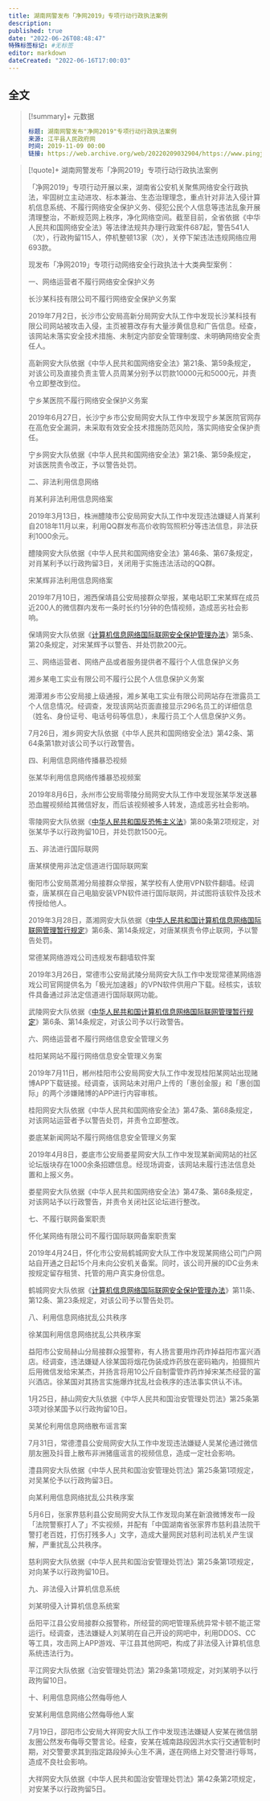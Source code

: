 ```yaml
---
title: 湖南网警发布「净网2019」专项行动行政执法案例 
description:
published: true
date: "2022-06-26T08:48:47"
特殊标签标记: #无标签
editor: markdown
dateCreated: "2022-06-16T17:00:03"
---
```


## 全文

> [!summary]+ 元数据
>
> ```yaml
> 标题: 湖南网警发布"净网2019"专项行动行政执法案例 
> 来源: 江平县人民政府网
> 时间: 2019-11-09 00:00
> 链接: https://web.archive.org/web/20220209032904/https://www.pingjiang.gov.cn/35048/35055/35061/content_1621659.html
> ```

> [!quote]+ 湖南网警发布「净网2019」专项行动行政执法案例 
>
> 「净网2019」专项行动开展以来，湖南省公安机关聚焦网络安全行政执法，牢固树立主动进攻、标本兼治、生态治理理念，重点针对非法入侵计算机信息系统、不履行网络安全保护义务、侵犯公民个人信息等违法乱象开展清理整治，不断规范网上秩序，净化网络空间。截至目前，全省依据《中华人民共和国网络安全法》等法律法规共办理行政案件687起，警告541人（次），行政拘留115人，停机整顿13家（次），关停下架违法违规网络应用693款。
>
> 现发布「净网2019」专项行动网络安全行政执法十大类典型案例：
>
> 一、网络运营者不履行网络安全保护义务
>
> 长沙某科技有限公司不履行网络安全保护义务案
>
> 2019年7月2日，长沙市公安局高新分局网安大队工作中发现长沙某科技有限公司网站被攻击入侵，主页被篡改存有大量涉黄信息和广告信息。经查，该网站未落实安全技术措施、未制定内部安全管理制度、未明确网络安全责任人。
>
> 高新网安大队依据《中华人民共和国网络安全法》第21条、第59条规定，对该公司及直接负责主管人员周某分别予以罚款10000元和5000元，并责令立即整改到位。
>
> 宁乡某医院不履行网络安全保护义务案
>
> 2019年6月27日，长沙宁乡市公安局网安大队工作中发现宁乡某医院官网存在高危安全漏洞，未采取有效安全技术措施防范风险，落实网络安全保护责任。
>
> 宁乡网安大队依据《中华人民共和国网络安全法》第21条、第59条规定，对该医院责令改正，予以警告处罚。
>
> 二、非法利用信息网络
>
> 肖某利非法利用信息网络案
>
> 2019年3月13日，株洲醴陵市公安局网安大队工作中发现违法嫌疑人肖某利自2018年11月以来，利用QQ群发布高价收购驾照积分等违法信息，非法获利1000余元。
>
> 醴陵网安大队依据《中华人民共和国网络安全法》第46条、第67条规定，对肖某利予以行政拘留3日，关闭用于实施违法活动的QQ群。
>
> 宋某辉非法利用信息网络案
>
> 2019年7月10日，湘西保靖县公安局接群众举报，某电站职工宋某辉在成员近200人的微信群内发布一条时长约1分钟的色情视频，造成恶劣社会影响。
>
> 保靖网安大队依据《[计算机信息网络国际联网安全保护管理办法][]》第5条、第20条规定，对宋某辉予以警告、并处罚款200元。
>
> 三、网络运营者、网络产品或者服务提供者不履行个人信息保护义务
>
> 湘乡某电工实业有限公司不履行公民个人信息保护义务案
>
> 湘潭湘乡市公安局接上级通报，湘乡某电工实业有限公司网站存在泄露员工个人信息情况。经调查，发现该网站页面直接显示296名员工的详细信息（姓名、身份证号、电话号码等信息），未履行员工个人信息保护义务。
>
> 7月26日，湘乡网安大队依据《中华人民共和国网络安全法》第42条、第64条第1款对该公司予以行政警告。
>
> 四、利用信息网络传播暴恐视频
>
> 张某华利用信息网络传播暴恐视频案
>
> 2019年8月6日，永州市公安局零陵分局网安大队工作中发现张某华发送暴恐血腥视频给其微信好友，而后该视频被多人转发，造成恶劣社会影响。
>
> 零陵网安大队依据《[中华人民共和国反恐怖主义法][]》第80条第2项规定，对张某华予以行政拘留10日，并处罚款1500元。
>
> 五、非法进行国际联网
>
> 唐某棋使用非法定信道进行国际联网案
>
> 衡阳市公安局蒸湘分局接群众举报，某学校有人使用VPN软件翻墙。经调查，唐某棋在自己电脑安装VPN软件进行国际联网，并试图将该软件及技术传授给他人。
>
> 2019年3月28日，蒸湘网安大队依据《[中华人民共和国计算机信息网络国际联网管理暂行规定][]》第6条、第14条规定，对唐某棋责令停止联网，予以警告处罚。
>
> 常德某网络游戏公司违规发布翻墙软件案
>
> 2019年3月26日，常德市公安局武陵分局网安大队工作中发现常德某网络游戏公司官网提供名为「极光加速器」的VPN软件供用户下载。经核实，该软件具备通过非法定信道进行国际联网功能。
>
> 武陵网安大队依据《[中华人民共和国计算机信息网络国际联网管理暂行规定][]》第6条、第14条规定，对该公司予以行政警告。
>
> 六、网络运营者不履行网络信息安全管理义务
>
> 桂阳某网站不履行网络信息安全管理义务案
>
> 2019年7月11日，郴州桂阳市公安局网安大队工作中发现桂阳某网站出现赌博APP下载链接。经调查，该网站未对用户上传的「惠创金服」和「惠创国际」的两个涉嫌赌博的APP进行内容审核。
>
> 桂阳网安大队依据《中华人民共和国网络安全法》第47条、第68条规定，对该网站运营者予以警告处罚，并责令立即整改。
>
> 娄底某新闻网站不履行网络信息安全管理义务案
>
> 2019年4月8日，娄底市公安局娄星网安大队工作中发现某新闻网站的社区论坛版块存在1000余条招嫖信息。经现场调查，该网站未履行违法信息处置和上报义务。
>
> 娄星网安大队依据《中华人民共和国网络安全法》第47条、第68条规定，对该网站予以行政警告，并责令关闭社区论坛进行整改。
>
> 七、不履行联网备案职责
>
> 怀化某网络有限公司不履行国际联网备案职责案
>
> 2019年4月24日，怀化市公安局鹤城网安大队工作中发现某网络公司门户网站自开通之日起15个月未向公安机关备案。同时，该公司开展的IDC业务未按规定留存租赁、托管的用户真实身份信息。
>
> 鹤城网安大队依据《[计算机信息网络国际联网安全保护管理办法][]》第11条、第12条、第23条规定，对该公司予以警告处罚。
>
> 八、利用信息网络扰乱公共秩序
>
> 徐某国利用信息网络扰乱公共秩序案
>
> 益阳市公安局赫山分局接群众报警称，有人扬言要用炸药炸掉益阳市富兴酒店。经调查，违法嫌疑人徐某国将烟花伪装成炸药放在密码箱内，拍摄照片后用微信发给宋某杰，并扬言将用10公斤自制雷管炸药炸掉宋某杰经营的富兴酒店。徐某国对其扬言实施爆炸扰乱社会秩序的违法事实供认不讳。
>
> 1月25日，赫山网安大队依据《中华人民共和国治安管理处罚法》第25条第3项对徐某国予以行政拘留10日。
>
> 吴某伦利用信息网络散布谣言案
>
> 7月31日，常德澧县公安局网安大队工作中发现违法嫌疑人吴某伦通过微信朋友圈及抖音上散布非洲猪瘟谣言的视频信息，造成一定社会影响。
>
> 澧县网安大队依据《中华人民共和国治安管理处罚法》第25条第1项规定，对吴某伦予以行政拘留3日。
>
> 向某利用信息网络扰乱公共秩序案
>
> 5月6日，张家界慈利县公安局网安大队工作发现向某在新浪微博发布一段「法院警察打人了」不实视频，并配有「中国湖南省张家界市慈利县法院干警打老百姓，打伤打残多人」文字，造成大量网民对慈利司法机关产生误解，严重扰乱公共秩序。
>
> 慈利网安大队依据《中华人民共和国治安管理处罚法》第25条第1项规定，对向某予以行政拘留10日。
>
> 九、非法侵入计算机信息系统
>
> 刘某明侵入计算机信息系统案
>
> 岳阳平江县公安局接群众报警称，所经营的网吧管理系统异常卡顿不能正常运行。经调查，违法嫌疑人刘某明在自己开设的网吧中，利用DDOS、CC等工具，攻击网上APP游戏、平江县其他网吧，构成了非法侵入计算机信息系统违法行为。
>
> 平江网安大队依据《治安管理处罚法》第29条第1项规定，对刘某明予以行政拘留10日。
>
> 十、利用信息网络公然侮辱他人
>
> 安某利用信息网络公然侮辱他人案
>
> 7月19日，邵阳市公安局大祥网安大队工作中发现违法嫌疑人安某在微信朋友圈公然发布侮辱交警言论。经查，安某在城南路段因洪水实行交通管制时期，对交警要求其到指定路段掉头心生不满，遂在网络上对交警进行辱骂，造成不良社会影响。
>
> 大祥网安大队依据《中华人民共和国治安管理处罚法》第42条第2项规定，对安某予以行政拘留5日。

[中华人民共和国反恐怖主义法]: /rule/普通法律/中华人民共和国反恐怖主义法.md
[计算机信息网络国际联网安全保护管理办法]: /rule/国务院/计算机信息网络国际联网安全保护管理办法.md
[中华人民共和国计算机信息网络国际联网管理暂行规定]: /rule/国务院/中华人民共和国计算机信息网络国际联网管理暂行规定.md
